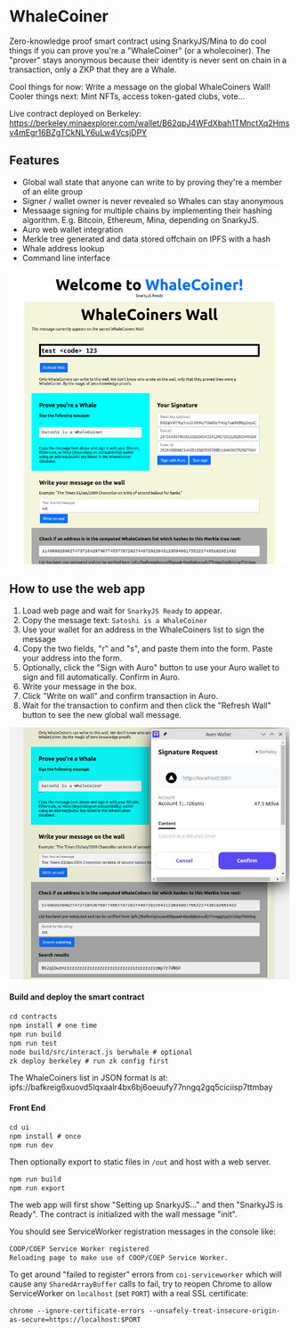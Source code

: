 # WhaleCoiner

Zero-knowledge proof smart contract using SnarkyJS/Mina to do cool things if you can prove you're a "WhaleCoiner" (or a wholecoiner). The "prover" stays anonymous because their identity is never sent on chain in a transaction, only a ZKP that they are a Whale.

Cool things for now: Write a message on the global WhaleCoiners Wall!
Cooler things next: Mint NFTs, access token-gated clubs, vote...

Live contract deployed on Berkeley:
https://berkeley.minaexplorer.com/wallet/B62qpJ4WFdXbah1TMnctXq2Hmsv4mEgr16BZgTCkNLY6uLw4VcsjDPY


## Features

- Global wall state that anyone can write to by proving they're a member of an elite group
- Signer / wallet owner is never revealed so Whales can stay anonymous
- Messaage signing for multiple chains by implementing their hashing algorithm. E.g. Bitcoin, Ethereum, Mina, depending on SnarkyJS.
- Auro web wallet integration
- Merkle tree generated and data stored offchain on IPFS with a hash
- Whale address lookup
- Command line interface

![WhaleCoiner UI screenshot](ui/public/whalecoiner-ui.png)

## How to use the web app

1. Load web page and wait for `SnarkyJS Ready` to appear.
2. Copy the message text: `Satoshi is a WhaleCoiner`
3. Use your wallet for an address in the WhaleCoiners list to sign the message
4. Copy the two fields, "r" and "s", and paste them into the form. Paste your address into the form.
5. Optionally, click the "Sign with Auro" button to use your Auro wallet to sign and fill automatically. Confirm in Auro.
6. Write your message in the box. 
7. Click "Write on wall" and confirm transaction in Auro.
8. Wait for the transaction to confirm and then click the "Refresh Wall" button to see the new global wall message.

![WhaleCoiner UI signing](ui/public/whalecoiner-signing.png)

#### Build and deploy the smart contract
```
cd contracts
npm install # one time
npm run build
npm run test
node build/src/interact.js berwhale # optional
zk deploy berkeley # run zk config first
```

The WhaleCoiners list in JSON format is at: ipfs://bafkreig6xuovd5lqxaalr4bx6bj6oeuufy77nngq2gq5ciciisp7ttmbay


#### Front End
```
cd ui
npm install # once
npm run dev
```

Then optionally export to static files in `/out` and host with a web server.

```
npm run build
npm run export
```

The web app will first show "Setting up SnarkyJS..." and then "SnarkyJS is Ready". The contract is initialized with the wall message "init".

You should see ServiceWorker registration messages in the console like:
```
COOP/COEP Service Worker registered 
Reloading page to make use of COOP/COEP Service Worker.
```

To get around "failed to register" errors from `coi-serviceworker` which will cause any `SharedArrayBuffer` calls to fail, 
try to reopen Chrome to allow ServiceWorker on `localhost` (set `PORT`) with a real SSL certificate:
```
chrome --ignore-certificate-errors --unsafely-treat-insecure-origin-as-secure=https://localhost:$PORT
```
